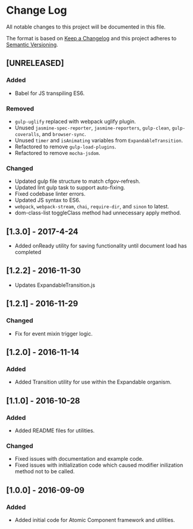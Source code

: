 # Change Log
All notable changes to this project will be documented in this file.

The format is based on [Keep a Changelog](http://keepachangelog.com/)
and this project adheres to [Semantic Versioning](http://semver.org/).

## [UNRELEASED]

### Added

- Babel for JS transpiling ES6.

### Removed

- `gulp-uglify` replaced with webpack uglify plugin.
- Unused `jasmine-spec-reporter`, `jasmine-reporters`, `gulp-clean`,
`gulp-coveralls`, and `browser-sync`.
- Unused `timer` and `isAnimating` variables from `ExpandableTransition`.
- Refactored to remove `gulp-load-plugins`.
- Refactored to remove `mocha-jsdom`.

### Changed

- Updated gulp file structure to match cfgov-refresh.
- Updated lint gulp task to support auto-fixing.
- Fixed codebase linter errors.
- Updated JS syntax to ES6.
- `webpack`, `webpack-stream`, `chai`, `require-dir`,
and `sinon` to latest.
- dom-class-list toggleClass method had unnecessary apply method.


## [1.3.0] - 2017-4-24

- Added onReady utility for saving functionality until document
  load has completed

## [1.2.2] - 2016-11-30

- Updates ExpandableTransition.js

## [1.2.1] - 2016-11-29

### Changed

- Fix for event mixin trigger logic.

## [1.2.0] - 2016-11-14

### Added

- Added Transition utility for use within the Expandable organism.


## [1.1.0] - 2016-10-28

### Added

- Added README files for utilities.

### Changed

- Fixed issues with documentation and example code.
- Fixed issues with initialization code which caused modifier inilization
  method not to be called.

## [1.0.0] - 2016-09-09

### Added

- Added initial code for Atomic Component framework and utilities.
